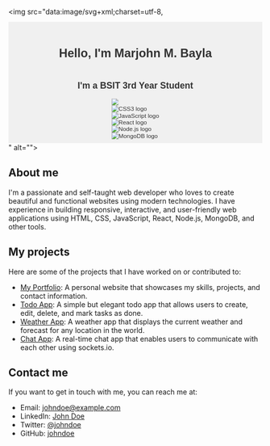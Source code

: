 <!-- This is a comment. Comments are not displayed in the browser -->
<!-- The following code is an SVG image that contains HTML and CSS -->
<img src="data:image/svg+xml;charset=utf-8,<svg fill='none' viewBox='0 0 600 300' width='600' height='300' xmlns='http://www.w3.org/2000/svg'>
<foreignObject width='100%' height='100%'>
<div xmlns='http://www.w3.org/1999/xhtml'>
<style>
/* CSS code that styles the HTML content */
.container {
  display: flex;
  flex-direction: column;
  align-items: center;
  justify-content: center;
  font-family: Arial, sans-serif;
  background-color: #f0f0f0;
  color: #333;
  padding: 20px;
}

.title {
  font-size: 36px;
  font-weight: bold;
}

.subtitle {
  font-size: 24px;
}

.icons {
  display: flex;
  flex-wrap: wrap;
}

.icon {
  width: 64px;
  height: 64px;
  margin: 10px;
}

.icon img {
  width: 100%;
  height: 100%;
}
</style>
<!-- HTML code that defines the content -->
<div class='container'>
<h1 class='title'>Hello, I'm Marjohn M. Bayla</h1>
<h2 class='subtitle'>I'm a BSIT 3rd Year Student</h2>
<div class='icons'>
<!-- The following images are from Flaticon [^1^][1] -->
<div class='icon'><img src='https:// alt='HTML5 logo'></div>
<div class='icon'><img src='https://image.flaticon.com/icons/svg/919/919826.svg' alt='CSS3 logo'></div>
<div class='icon'><img src='https://image.flaticon.com/icons/svg/919/919825.svg' alt='JavaScript logo'></div>
<div class='icon'><img src='https://image.flaticon.com/icons/svg/919/919830.svg' alt='React logo'></div>
<div class='icon'><img src='https://image.flaticon.com/icons/svg/919/919831.svg' alt='Node.js logo'></div>
<div class='icon'><img src='https://image.flaticon.com/icons/svg/919/919832.svg' alt='MongoDB logo'></div>
</div>
</div>
</div>
</foreignObject>
</svg>" alt="">

<!-- The following code is regular Markdown that can be styled with GitHub's default CSS -->
## About me
I'm a passionate and self-taught web developer who loves to create beautiful and functional websites using modern technologies. I have experience in building responsive, interactive, and user-friendly web applications using HTML, CSS, JavaScript, React, Node.js, MongoDB, and other tools.

## My projects
Here are some of the projects that I have worked on or contributed to:

- [My Portfolio](https://icons8.com/icons/set/programming): A personal website that showcases my skills, projects, and contact information.
- [Todo App](https://www.iconfinder.com/search?q=programming): A simple but elegant todo app that allows users to create, edit, delete, and mark tasks as done.
- [Weather App](https://www.vecteezy.com/free-vector/programming): A weather app that displays the current weather and forecast for any location in the world.
- [Chat App](https://pragmaticpineapple.com/adding-custom-html-and-css-to-github-readme/): A real-time chat app that enables users to communicate with each other using sockets.io.

## Contact me
If you want to get in touch with me, you can reach me at:

- Email: johndoe@example.com
- LinkedIn: [John Doe](https://css-tricks.com/custom-styles-in-github-readmes/)
- Twitter: [@johndoe](https://dev.to/sergix/add-css-to-your-github-readmes-gf8)
- GitHub: [johndoe](https://github.com/sindresorhus/github-markdown-css)
